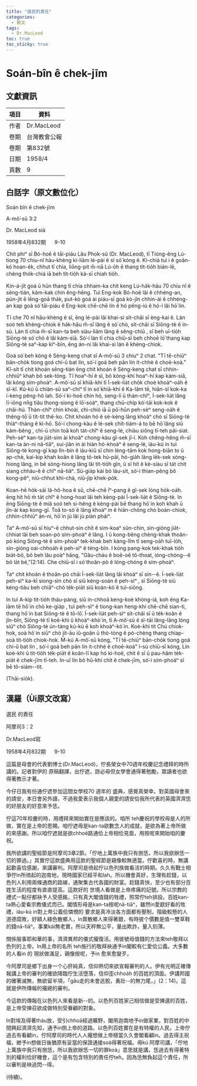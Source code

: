 ```yaml
---
title: "選民的責任"
categories:
  - 散文
tags:
  - Dr.MacLeod 
toc: true
toc_sticky: true
---
```


# Soán-bîn ê chek-jīm

## 文獻資訊

| 項目 | 資料 |
|---|---|
| 作者 | Dr.MacLeod  |
| 卷期 | 台灣教會公報 |
| 卷期 | 第832號 |
| 日期 | 1958/4 |
| 頁數 | 9 |

## 白話字（原文數位化）

Soán bîn ê chek-jīm

A-mô͘-sū 3:2

Dr. MacLeod siá

1958年4月832期      9-10

Chit phiⁿ sī Bó-hoē ê tāi-piáu Lâu Phok-sū (Dr. MacLeod), tī Tióng-êng Lú-tiong 70 chiu-nî hāu-khèng kì-liām lé-pài ê sî só͘ kóng ê. Kì-chiá tuì i ê goân-kó hoan-e̍k, chhut tī chia, liōng-pit m̄-nā Lú-o̍h ē thang tit-tio̍h bián-lē, chèng tho̍k-chiá iā beh tit-tio̍h kà-sī chiah tio̍h.

Kin-á-ji̍t goá ū hūn thang tī chia chham-ka chit keng Lú-ha̍k-hāu 70 chiu nî ê sēng-tián, kám-kak chin êng-hēng. Tuì Eng-kok Bó-hoē lâi ê chhéng-an, pún-ji̍t ē lēng-goā tha̍k, put-kò goá ài piáu-sī goá kò-jîn chhin-ài ê chhéng-an kap goá só͘ tāi-piáu ê Eng-kok chē-chē lín ê hó pêng-iú ê hó-ì lâi hō͘ lín.

Tī che 70 nî hāu-khèng ê sî, ēng lé-pài lâi khai-sí si̍t-chāi sī èng-kai ê. Lán soó teh khèng-chiok ê ha̍k-hāu m̄-sī lâng ê só͘ chò, si̍t-chāi sī Siōng-tè ê in-sù. Lán tī chia m̄-sī kan-ta beh siàu-liām lâng ê sêng-chiū , sī beh uī-tio̍h Siōng-tè só͘ chò ê lâi kám-siā. Só͘-í lán tī chia chiū-sī beh chhoē lō͘ thang kap Siōng-tè saⁿ-kap kìⁿ-bīn, ēng án-ni lâi khai-sí lán ê khèng-chiok.

Goá só͘ beh kóng ê Sèng-keng chat sī A-mô͘-sū 3 chiuⁿ 2 chat. "Tī tē-chiūⁿ bān-cho̍k tiong goá chí-ū bat lín, só͘-í goá beh pān lín it-chhè ê choē-koà." Kî-si̍t tī chit khoán sēng-tián ēng chit khoán ê Sèng-keng chat sī chhin-chhiūⁿ khah bô sek-tòng. Tī hoaⁿ-hí ê sî, bô kóng-khí hoaⁿ-hí kap kám-siā, lâi kóng sím-phoàⁿ. A-mô͘-sū sī khiā-khí tī Í-sek-lia̍t cho̍k choè khoàⁿ-oa̍h ê sî-kî. Kú-kú ū chiàn-sū saⁿ-chiⁿ tī in só͘ khiā-khí ê Ka-lâm tē, hiān-sî kok-ka í-keng pêng-hô lah. Só͘-í ki-hoē chin hó, seng-lí ū thàn-chîⁿ, Í-sek-lia̍t lâng lī-iōng nn̄g tiâu thong-siong ê lō͘-soàⁿ, thang chū-chi̍p kó͘-tāi kok-kok ê châi-hù. Thàn-chîⁿ chin khoài, chì-chió iā ū pō͘-hūn peh-sèⁿ seng-oa̍h ê thêng-tō͘ ū ti̍t-ti̍t thê-ko. Chit khoán hó ê sè-kéng lâng khoàⁿ chò sī Siōng-tè thiàⁿ-thàng ê kì-hō. Só͘-í chong-kàu ê lé-sek chi̍t-tiám-á to bē hō͘ lâng siū kám-bêng , chí-ū chin toā koh ta̍t-chîⁿ ê seng-lé, chiàu siông tī-teh pâi-siat. Peh-sèⁿ kan-ta jia̍t-sim ài khoàⁿ chong-kàu gî-sek jî-í. Koh chêng-hêng m̄-sī kan-ta án-ni nā-tiāⁿ, sui-jiân in ài hiàn hó-khoàⁿ ê seng-lé, iáu-kú in tuì Siōng-tè kong-gī kap lîn-bín ê iàu-kiû sī chin léng-tām kok hong-biān to ū ap-chè, kai-kip khah koân ê lâng tō-tek hú-pāi, hó-gia̍h lâng le̍k-sek sòng-hiong lâng, in bē sòng-hiong lâng lâi tit-tio̍h gîn, ū sî hit ê kè-siàu sī ta̍t chi̍t siang chháu-ê ê chîⁿ nā-tiāⁿ. Sū-gia̍p kài bô láu-si̍t, só͘-í thian-pêng bô kong-pêⁿ, niū-chhut khi-chà, niū-ji̍p khek-po̍k.

Koan-hē ho̍k-sāi Iâ-hô-hoa ê sū, chē-chē īⁿ-pang ê gî-sek lóng ho̍k-oa̍h. ēng hit hō m̄ ta̍t chîⁿ ê hong-hoat lâi teh kèng-pài Í-sek-lia̍t ê Siōng-tè. In ēng Siōng-tè ê miâ soó teh si-hêng ê kèng-pài bē thang hō͘ in koh khah ū jîn-ài kap kong-gī. Toā to-sò͘ ê lâng khoàⁿ in ê hiān-chōng chò boán-chiok, chhin-chhiūⁿ án-ni, hō͘ in jú lâi jú piàn pháiⁿ.

Taⁿ A-mô͘-sū sī hiuⁿ-ē chhut-sin chi̍t ê sim-koaⁿ sûn-chin, sìn-gióng jia̍t-chhiat lâi beh soan-pò sím-phoàⁿ ê lâng. I ū kong-bêng chèng-khak thoân-pò kóng Siōng-tè ê sím-phoàⁿ tek-khak beh kàng-lîm tī seng-oa̍h tuī-lo̍h, sìn-gióng oai-chhoa̍h ê peh-sìⁿ ê téng-bīn. I kóng pang-kok tek-khak tio̍h bia̍t-bô, bô beh lâu poàⁿ hāng, "Gâu-cháu ê boē-oē tô-thoat, ióng-chòng--ê bô la̍t bé,"(2:14). Che chiū-sī i só͘ thoân-pò ê lóng-chóng ê sím-phoàⁿ.

Taⁿ chit khoán ê thoân-pò chāi Í-sek-lia̍t lâng lâi khoàⁿ sī sin--ê. Í-sek-lia̍t peh-sìⁿ ka-kī siong-sìn chò sī siū kéng-soán ê peh-sìⁿ , sī Siōng-tè siū kéng-tiàu beh chiâⁿ-chò te̍k-pia̍t siū koàn-kò͘ ê tuì-siōng.

In tuì A-ki̍p tit-tio̍h tháu-pàng, siū ín-chhoā keng-koè khòng-iá, koh ēng Ka-lâm tē hō͘ in chò ke-gia̍p , tuì peh-sìⁿ ê tiong-kan heng-khí chē-chē sian-ti, thang hō͘ in bat Siōng-tè ê tō-lō͘. Í-sek-lia̍t peh-sìⁿ si̍t-chāi sī ū te̍k-koân ê jîn-bîn, Siōng-tè tī koè-khì ū khoàⁿ-khò͘ in, tī A-mô͘-sū ê sî-tāi lâng-lâng lóng siūⁿ chò Siōng-tè ún-tàng kú-kú ē koh khoàⁿ-kò͘ in. Koè-khì tit Chú chiok-hok, soà hō͘ in siūⁿ chò ji̍t-āu iû-goân ū thò-tòng ê pó-chèng thang chiap-soà tit-tio̍h chiok-hok. M̄-kú A-mô͘-sū kóng, "Tī tē-chiūⁿ bān-cho̍k tiong goá chí-ū bat lín , só͘-í goá beh pān lín it-chhè ê choē-koà" ì-sù chiū-sī kóng, Lín koè-khì ū tit-tio̍h te̍k-pia̍t ê koân-lī kap hó ki-hoē, chit ê sī ū pau-hâm te̍k-pia̍t ê chek-jīm tī-teh. In-uī lín bô hū-khí chit ê chek-jīm, só͘-í sím-phoàⁿ sī bē tô-siám--tit.

(Thāi-sio̍k).

## 漢羅（Ùi原文改寫）

選民 的責任

阿摩司3：2

Dr.MacLeod寫

1958年4月832期      9-10

這篇是母會的代表劉博士(Dr.MacLeod)，佇長榮女中70週年校慶記念禮拜的時所講的。記者對伊的 原稿翻譯，出佇遮，諒必毋但女學會通得著勉勵，眾讀者也欲得著教示才著。

今仔日我有份通佇遮參加這間女學校70 週年的 盛典，感覺真榮幸。對英國母會來的請安，本日會另外讀，不過我愛表示我個人親愛的請安佮我所代表的英國濟濟恁的好朋友的好意來予恁。

佇這70年校慶的時，用禮拜來開始實在是應該的。咱所 teh慶祝的學校毋是人的所做，實在是上帝的恩賜。咱佇遮毋是kan-ta欲數念人的成就，是欲為著上帝所做的來感謝。所以咱佇遮就是欲chhoē路通佮上帝相佮見面，用按呢來開始咱的慶祝。

我所欲講的聖經節是阿摩司3章2節。「佇地上萬族中我只有捌恁，所以我欲辦恁一切的罪過。」其實佇這款盛典用這款的聖經節是親像較無適當。佇歡喜的時，無講起歡喜佮感謝，來講審判。阿摩司是徛起佇以色列族做看活的時期。久久有戰士相爭佇in所徛起的迦南地，現時國家已經平和lah。所以機會真好，生理有趁錢，以色列人利用兩條通商的路線，通聚集古代各國的財富。趁錢真快，至少也有部分百姓生活的程度有直直提高。這款好的 世境人看做是上帝疼痛的記號。所以宗教的禮式一點仔都袂予人受感銘，只有真大閣值錢的牲禮，照常佇teh排設。百姓kan-ta熱心愛看宗教儀式而已。閣情形毋是kan-ta按呢nā-tiāⁿ，雖然in愛獻好看的牲禮，iáu-kú in對上帝公義佮憐憫的 要求是真冷淡各方面都有壓制，階級較懸的人道德腐敗，好額人綠色散鄉人，in賣散鄉人來得著銀，有時彼个價數是值一雙草鞋的錢nā-tiāⁿ。事業kài無老實，所以天秤無公平，量出欺詐，量入刻薄。

關係服事耶和華的事，濟濟異邦的儀式攏復活。用彼號毋值錢的方法來teh敬拜以色列的上帝。In用上帝的名所 teh施行的敬拜袂通予in閣較有仁愛佮公義。大多數的人看in 的 現狀做滿足，親像按呢，予in 愈來愈變歹。

今阿摩司是鄉下出身一个心肝純真，信仰熱切來欲宣報審判的人。伊有光明正確傳報講上帝的審判的確欲降臨佇生活墮落，信仰歪chhoa̍h 的百姓的頂面。伊講邦國的確著滅無，無欲留半項，「gâu走的未會逃脫，勇壯--的無力尾，」(2：14)。這就是伊所傳報的攏總的審判。

今這款的傳報在以色列人來看是新--的。以色列百姓家己相信做是受揀選的百姓，是上帝受揀召欲成做特別受眷顧的對象。

In對埃及得著tháu放，受引chhoā經過曠野，閣用迦南地予in做家業，對百姓的中間興起濟濟先知，通予in捌上帝的道路。以色列百姓實在是有特權的人民，上帝佇過去有看顧in，佇阿摩司的時代人人攏想做上帝穩當久久會閣看顧in。過去得主祝福，紲予in想做日後猶原有妥當的保證通接soà得著祝福。毋kú 阿摩司講，「佇地上萬族中我只有捌恁，所以我欲辦恁一切的罪koà」意思就是講，恁過去有得著特別的權利佮好機會，這个是有包含特別的責任佇teh。因為恁無負起這个責任，所以審判是袂逃閃--得。

(待續)。
